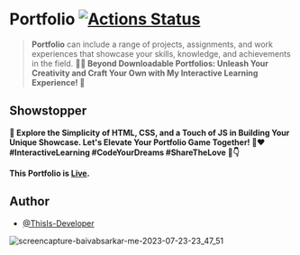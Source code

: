 # Portfolio [![Actions Status](https://github.com/cfgnunes/numerical-methods-python/workflows/build/badge.svg)](https://github.com/ThisIs-Developer/Portfolio)
> **Portfolio** can include a range of projects, assignments, and work experiences that showcase your skills, knowledge, and achievements in the field.
**📂🌟 Beyond Downloadable Portfolios: Unleash Your Creativity and Craft Your Own with My Interactive Learning Experience! 🎨**
## Showstopper
**🚀 Explore the Simplicity of HTML, CSS, and a Touch of JS in Building Your Unique Showcase. Let's Elevate Your Portfolio Game Together! 💼❤️ #InteractiveLearning #CodeYourDreams #ShareTheLove 💬👇** 

**This Portfolio is [Live](https://baivabsarkar.netlify.app).**
## Author
- [@ThisIs-Developer](https://github.com/ThisIs-Developer)

![screencapture-baivabsarkar-me-2023-07-23-23_47_51](https://github.com/ThisIs-Developer/Portfolio/assets/109382325/7420487f-9b9d-449a-aa5b-0a9e4275df7b)



